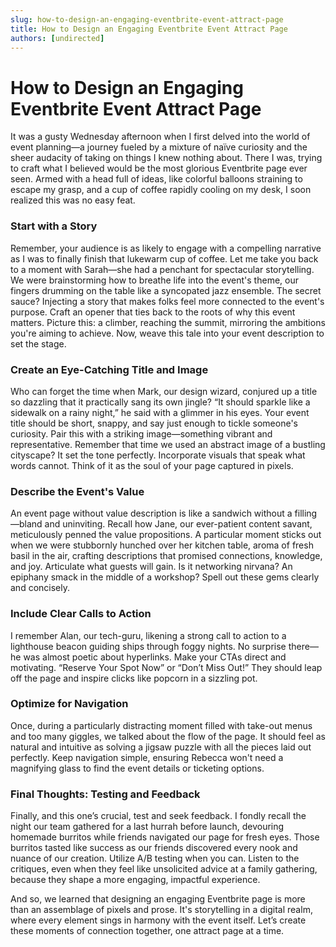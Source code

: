 ```yaml
---
slug: how-to-design-an-engaging-eventbrite-event-attract-page
title: How to Design an Engaging Eventbrite Event Attract Page
authors: [undirected]
---
```


# How to Design an Engaging Eventbrite Event Attract Page

It was a gusty Wednesday afternoon when I first delved into the world of event planning—a journey fueled by a mixture of naïve curiosity and the sheer audacity of taking on things I knew nothing about. There I was, trying to craft what I believed would be the most glorious Eventbrite page ever seen. Armed with a head full of ideas, like colorful balloons straining to escape my grasp, and a cup of coffee rapidly cooling on my desk, I soon realized this was no easy feat.

### Start with a Story

Remember, your audience is as likely to engage with a compelling narrative as I was to finally finish that lukewarm cup of coffee. Let me take you back to a moment with Sarah—she had a penchant for spectacular storytelling. We were brainstorming how to breathe life into the event's theme, our fingers drumming on the table like a syncopated jazz ensemble. The secret sauce? Injecting a story that makes folks feel more connected to the event's purpose. Craft an opener that ties back to the roots of why this event matters. Picture this: a climber, reaching the summit, mirroring the ambitions you're aiming to achieve. Now, weave this tale into your event description to set the stage.

### Create an Eye-Catching Title and Image

Who can forget the time when Mark, our design wizard, conjured up a title so dazzling that it practically sang its own jingle? “It should sparkle like a sidewalk on a rainy night,” he said with a glimmer in his eyes. Your event title should be short, snappy, and say just enough to tickle someone's curiosity. Pair this with a striking image—something vibrant and representative. Remember that time we used an abstract image of a bustling cityscape? It set the tone perfectly. Incorporate visuals that speak what words cannot. Think of it as the soul of your page captured in pixels.

### Describe the Event's Value

An event page without value description is like a sandwich without a filling—bland and uninviting. Recall how Jane, our ever-patient content savant, meticulously penned the value propositions. A particular moment sticks out when we were stubbornly hunched over her kitchen table, aroma of fresh basil in the air, crafting descriptions that promised connections, knowledge, and joy. Articulate what guests will gain. Is it networking nirvana? An epiphany smack in the middle of a workshop? Spell out these gems clearly and concisely.

### Include Clear Calls to Action

I remember Alan, our tech-guru, likening a strong call to action to a lighthouse beacon guiding ships through foggy nights. No surprise there—he was almost poetic about hyperlinks. Make your CTAs direct and motivating. “Reserve Your Spot Now” or “Don’t Miss Out!” They should leap off the page and inspire clicks like popcorn in a sizzling pot.

### Optimize for Navigation

Once, during a particularly distracting moment filled with take-out menus and too many giggles, we talked about the flow of the page. It should feel as natural and intuitive as solving a jigsaw puzzle with all the pieces laid out perfectly. Keep navigation simple, ensuring Rebecca won't need a magnifying glass to find the event details or ticketing options.

### Final Thoughts: Testing and Feedback

Finally, and this one’s crucial, test and seek feedback. I fondly recall the night our team gathered for a last hurrah before launch, devouring homemade burritos while friends navigated our page for fresh eyes. Those burritos tasted like success as our friends discovered every nook and nuance of our creation. Utilize A/B testing when you can. Listen to the critiques, even when they feel like unsolicited advice at a family gathering, because they shape a more engaging, impactful experience.

And so, we learned that designing an engaging Eventbrite page is more than an assemblage of pixels and prose. It's storytelling in a digital realm, where every element sings in harmony with the event itself. Let’s create these moments of connection together, one attract page at a time.